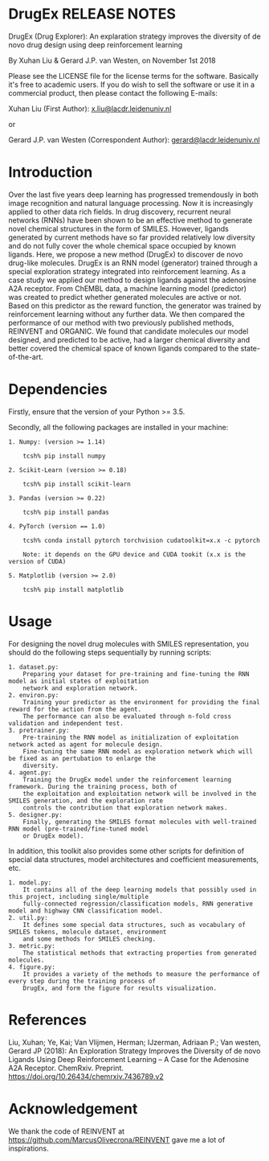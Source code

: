 DrugEx RELEASE NOTES
====================

DrugEx (Drug Explorer): An explaration strategy improves the diversity of de novo drug design using deep reinforcement learning

By Xuhan Liu & Gerard J.P. van Westen, on November 1st 2018

Please see the LICENSE file for the license terms for the software. Basically it's free to academic users. If you do wish to sell the software or use it in a commercial product, then please contact the following E-mails:

   Xuhan Liu (First Author): x.liu@lacdr.leidenuniv.nl 

   or

   Gerard J.P. van Westen (Correspondent Author): gerard@lacdr.leidenuniv.nl


Introduction
=============
Over the last five years deep learning has progressed tremendously in both image recognition and natural language processing. Now it is increasingly applied to other data rich fields. In drug discovery, recurrent neural networks (RNNs) have been shown to be an effective method to generate novel chemical structures in the form of SMILES. However, ligands generated by current methods have so far provided relatively low diversity and do not fully cover the whole chemical space occupied by known ligands. Here, we propose a new method (DrugEx) to discover de novo drug-like molecules. DrugEx is an RNN model (generator) trained through a special exploration strategy integrated into reinforcement learning. As a case study we applied our method to design ligands against the adenosine A2A receptor. From ChEMBL data, a machine learning model (predictor) was created to predict whether generated molecules are active or not. Based on this predictor as the reward function, the generator was trained by reinforcement learning without any further data. We then compared the performance of our method with two previously published methods, REINVENT and ORGANIC. We found that candidate molecules our model designed, and predicted to be active, had a larger chemical diversity and better covered the chemical space of known ligands compared to the state-of-the-art.

Dependencies
============
Firstly, ensure that the version of your Python >= 3.5.

Secondly, all the following packages are installed in your machine:

    1. Numpy: (version >= 1.14)

        tcsh% pip install numpy

    2. Scikit-Learn (version >= 0.18)

        tcsh% pip install scikit-learn

    3. Pandas (version >= 0.22)

        tcsh% pip install pandas

    4. PyTorch (version == 1.0)

        tcsh% conda install pytorch torchvision cudatoolkit=x.x -c pytorch 
        
        Note: it depends on the GPU device and CUDA tookit (x.x is the version of CUDA)

    5. Matplotlib (version >= 2.0)

        tcsh% pip install matplotlib

Usage
======
For designing the novel drug molecules with SMILES representation, you should do the following steps sequentially by running scripts:

    1. dataset.py: 
        Preparing your dataset for pre-training and fine-tuning the RNN model as initial states of exploitation 
        network and exploration network.
    2. environ.py:
        Training your predictor as the environment for providing the final reward for the action from the agent. 
        The performance can also be evaluated through n-fold cross validation and independent test. 
    3. pretrainer.py:
        Pre-training the RNN model as initialization of exploitation network acted as agent for molecule design.
        Fine-tuning the same RNN model as exploration network which will be fixed as an pertubation to enlarge the 
        diversity.
    4. agent.py: 
        Training the DrugEx model under the reinforcement learning framework. During the training process, both of 
        the exploitation and exploitation network will be involved in the SMILES generation, and the exploration rate 
        controls the contribution that exploration network makes.
    5. designer.py:
        Finally, generating the SMILES format molecules with well-trained RNN model (pre-trained/fine-tuned model 
        or DrugEx model).
        
In addition, this toolkit also provides some other scripts for definition of special data structures, model architectures and coefficient measurements, etc.

    1. model.py:
        It contains all of the deep learning models that possibly used in this project, including single/multiple 
        fully-connected regression/classification models, RNN generative model and highway CNN classification model.
    2. util.py: 
        It defines some special data structures, such as vocabulary of SMILES tokens, molecule dataset, environment 
        and some methods for SMILES checking. 
    3. metric.py:
        The statistical methods that extracting properties from generated molecules.
    4. figure.py:
        It provides a variety of the methods to measure the performance of every step during the training process of 
        DrugEx, and form the figure for results visualization. 

        

References
==========
Liu, Xuhan; Ye, Kai; Van Vlijmen, Herman; IJzerman, Adriaan P.; Van westen, Gerard JP (2018): An Exploration Strategy Improves the Diversity of de novo Ligands Using Deep Reinforcement Learning – A Case for the Adenosine A2A Receptor. ChemRxiv. Preprint.
https://doi.org/10.26434/chemrxiv.7436789.v2


Acknowledgement
===============
We thank the code of REINVENT at https://github.com/MarcusOlivecrona/REINVENT gave me a lot of inspirations.
